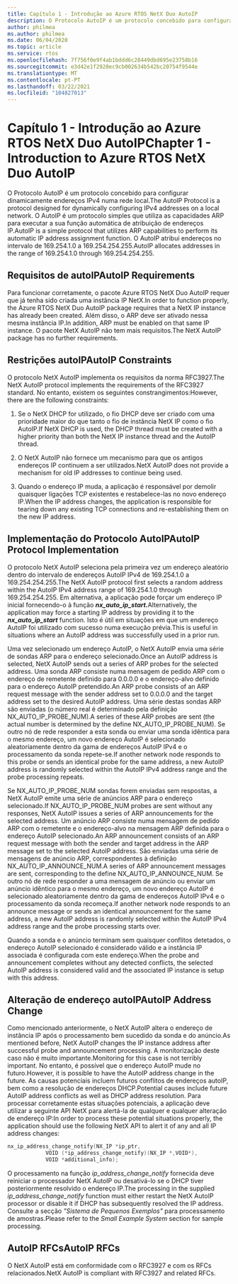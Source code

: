 ```yaml
---
title: Capítulo 1 - Introdução ao Azure RTOS NetX Duo AutoIP
description: O Protocolo AutoIP é um protocolo concebido para configurar dinamicamente endereços IPv4 numa rede local. Para funcionar corretamente, o pacote Azure RTOS NetX Duo AutoIP requer que já tenha sido criada uma instância IP NetX.
author: philmea
ms.author: philmea
ms.date: 06/04/2020
ms.topic: article
ms.service: rtos
ms.openlocfilehash: 7f756f0e9f4ab1bddd6c28449dbd695e23758b16
ms.sourcegitcommit: e3d42e1f2920ec9cb002634b542bc20754f9544e
ms.translationtype: MT
ms.contentlocale: pt-PT
ms.lasthandoff: 03/22/2021
ms.locfileid: "104827013"
---
```

# <a name="chapter-1---introduction-to-azure-rtos-netx-duo-autoip"></a><span data-ttu-id="a8ecb-104">Capítulo 1 - Introdução ao Azure RTOS NetX Duo AutoIP</span><span class="sxs-lookup"><span data-stu-id="a8ecb-104">Chapter 1 - Introduction to Azure RTOS NetX Duo AutoIP</span></span>

<span data-ttu-id="a8ecb-105">O Protocolo AutoIP é um protocolo concebido para configurar dinamicamente endereços IPv4 numa rede local.</span><span class="sxs-lookup"><span data-stu-id="a8ecb-105">The AutoIP Protocol is a protocol designed for dynamically configuring IPv4 addresses on a local network.</span></span> <span data-ttu-id="a8ecb-106">O AutoIP é um protocolo simples que utiliza as capacidades ARP para executar a sua função automática de atribuição de endereços IP.</span><span class="sxs-lookup"><span data-stu-id="a8ecb-106">AutoIP is a simple protocol that utilizes ARP capabilities to perform its automatic IP address assignment function.</span></span> <span data-ttu-id="a8ecb-107">O AutoIP atribui endereços no intervalo de 169.254.1.0 a 169.254.254.255.</span><span class="sxs-lookup"><span data-stu-id="a8ecb-107">AutoIP allocates addresses in the range of 169.254.1.0 through 169.254.254.255.</span></span>

## <a name="autoip-requirements"></a><span data-ttu-id="a8ecb-108">Requisitos de autoIP</span><span class="sxs-lookup"><span data-stu-id="a8ecb-108">AutoIP Requirements</span></span>

<span data-ttu-id="a8ecb-109">Para funcionar corretamente, o pacote Azure RTOS NetX Duo AutoIP requer que já tenha sido criada uma instância IP NetX.</span><span class="sxs-lookup"><span data-stu-id="a8ecb-109">In order to function properly, the Azure RTOS NetX Duo AutoIP package requires that a NetX IP instance has already been created.</span></span> <span data-ttu-id="a8ecb-110">Além disso, o ARP deve ser ativado nessa mesma instância IP.</span><span class="sxs-lookup"><span data-stu-id="a8ecb-110">In addition, ARP must be enabled on that same IP instance.</span></span> <span data-ttu-id="a8ecb-111">O pacote NetX AutoIP não tem mais requisitos.</span><span class="sxs-lookup"><span data-stu-id="a8ecb-111">The NetX AutoIP package has no further requirements.</span></span>

## <a name="autoip-constraints"></a><span data-ttu-id="a8ecb-112">Restrições autoIP</span><span class="sxs-lookup"><span data-stu-id="a8ecb-112">AutoIP Constraints</span></span>

<span data-ttu-id="a8ecb-113">O protocolo NetX AutoIP implementa os requisitos da norma RFC3927.</span><span class="sxs-lookup"><span data-stu-id="a8ecb-113">The NetX AutoIP protocol implements the requirements of the RFC3927 standard.</span></span> <span data-ttu-id="a8ecb-114">No entanto, existem os seguintes constrangimentos:</span><span class="sxs-lookup"><span data-stu-id="a8ecb-114">However, there are the following constraints:</span></span>

1. <span data-ttu-id="a8ecb-115">Se o NetX DHCP for utilizado, o fio DHCP deve ser criado com uma prioridade maior do que tanto o fio de instância NetX IP como o fio AutoIP.</span><span class="sxs-lookup"><span data-stu-id="a8ecb-115">If NetX DHCP is used, the DHCP thread must be created with a higher priority than both the NetX IP instance thread and the AutoIP thread.</span></span>

1. <span data-ttu-id="a8ecb-116">O NetX AutoIP não fornece um mecanismo para que os antigos endereços IP continuem a ser utilizados.</span><span class="sxs-lookup"><span data-stu-id="a8ecb-116">NetX AutoIP does not provide a mechanism for old IP addresses to continue being used.</span></span>

1. <span data-ttu-id="a8ecb-117">Quando o endereço IP muda, a aplicação é responsável por demolir quaisquer ligações TCP existentes e restabelece-las no novo endereço IP.</span><span class="sxs-lookup"><span data-stu-id="a8ecb-117">When the IP address changes, the application is responsible for tearing down any existing TCP connections and re-establishing them on the new IP address.</span></span>

## <a name="autoip-protocol-implementation"></a><span data-ttu-id="a8ecb-118">Implementação do Protocolo AutoIP</span><span class="sxs-lookup"><span data-stu-id="a8ecb-118">AutoIP Protocol Implementation</span></span>

<span data-ttu-id="a8ecb-119">O protocolo NetX AutoIP seleciona pela primeira vez um endereço aleatório dentro do intervalo de endereços AutoIP IPv4 de 169.254.1.0 a 169.254.254.255.</span><span class="sxs-lookup"><span data-stu-id="a8ecb-119">The NetX AutoIP protocol first selects a random address within the AutoIP IPv4 address range of 169.254.1.0 through 169.254.254.255.</span></span> <span data-ttu-id="a8ecb-120">Em alternativa, a aplicação pode forçar um endereço IP inicial fornecendo-o à função ***nx_auto_ip_start.***</span><span class="sxs-lookup"><span data-stu-id="a8ecb-120">Alternatively, the application may force a starting IP address by providing it to the ***nx_auto_ip_start*** function.</span></span> <span data-ttu-id="a8ecb-121">Isto é útil em situações em que um endereço AutoIP foi utilizado com sucesso numa execução prévia.</span><span class="sxs-lookup"><span data-stu-id="a8ecb-121">This is useful in situations where an AutoIP address was successfully used in a prior run.</span></span>

<span data-ttu-id="a8ecb-122">Uma vez selecionado um endereço AutoIP, o NetX AutoIP envia uma série de sondas ARP para o endereço selecionado.</span><span class="sxs-lookup"><span data-stu-id="a8ecb-122">Once an AutoIP address is selected, NetX AutoIP sends out a series of ARP probes for the selected address.</span></span> <span data-ttu-id="a8ecb-123">Uma sonda ARP consiste numa mensagem de pedido ARP com o endereço de remetente definido para 0.0.0.0 e o endereço-alvo definido para o endereço AutoIP pretendido.</span><span class="sxs-lookup"><span data-stu-id="a8ecb-123">An ARP probe consists of an ARP request message with the sender address set to 0.0.0.0 and the target address set to the desired AutoIP address.</span></span> <span data-ttu-id="a8ecb-124">Uma série destas sondas ARP são enviadas (o número real é determinado pela definição NX_AUTO_IP_PROBE_NUM).</span><span class="sxs-lookup"><span data-stu-id="a8ecb-124">A series of these ARP probes are sent (the actual number is determined by the define NX_AUTO_IP_PROBE_NUM).</span></span> <span data-ttu-id="a8ecb-125">Se outro nó de rede responder a esta sonda ou enviar uma sonda idêntica para o mesmo endereço, um novo endereço AutoIP é selecionado aleatoriamente dentro da gama de endereços AutoIP IPv4 e o processamento da sonda repete-se.</span><span class="sxs-lookup"><span data-stu-id="a8ecb-125">If another network node responds to this probe or sends an identical probe for the same address, a new AutoIP address is randomly selected within the AutoIP IPv4 address range and the probe processing repeats.</span></span>

<span data-ttu-id="a8ecb-126">Se NX_AUTO_IP_PROBE_NUM sondas forem enviadas sem respostas, a NetX AutoIP emite uma série de anúncios ARP para o endereço selecionado.</span><span class="sxs-lookup"><span data-stu-id="a8ecb-126">If NX_AUTO_IP_PROBE_NUM probes are sent without any responses, NetX AutoIP issues a series of ARP announcements for the selected address.</span></span> <span data-ttu-id="a8ecb-127">Um anúncio ARP consiste numa mensagem de pedido ARP com o remetente e o endereço-alvo na mensagem ARP definida para o endereço AutoIP selecionado.</span><span class="sxs-lookup"><span data-stu-id="a8ecb-127">An ARP announcement consists of an ARP request message with both the sender and target address in the ARP message set to the selected AutoIP address.</span></span> <span data-ttu-id="a8ecb-128">São enviadas uma série de mensagens de anúncio ARP, correspondentes à definição NX_AUTO_IP_ANNOUNCE_NUM.</span><span class="sxs-lookup"><span data-stu-id="a8ecb-128">A series of ARP announcement messages are sent, corresponding to the define NX_AUTO_IP_ANNOUNCE_NUM.</span></span> <span data-ttu-id="a8ecb-129">Se outro nó de rede responder a uma mensagem de anúncio ou enviar um anúncio idêntico para o mesmo endereço, um novo endereço AutoIP é selecionado aleatoriamente dentro da gama de endereços AutoIP IPv4 e o processamento da sonda recomeça.</span><span class="sxs-lookup"><span data-stu-id="a8ecb-129">If another network node responds to an announce message or sends an identical announcement for the same address, a new AutoIP address is randomly selected within the AutoIP IPv4 address range and the probe processing starts over.</span></span>

<span data-ttu-id="a8ecb-130">Quando a sonda e o anúncio terminam sem quaisquer conflitos detetados, o endereço AutoIP selecionado é considerado válido e a instância IP associada é configurada com este endereço.</span><span class="sxs-lookup"><span data-stu-id="a8ecb-130">When the probe and announcement completes without any detected conflicts, the selected AutoIP address is considered valid and the associated IP instance is setup with this address.</span></span>

## <a name="autoip-address-change"></a><span data-ttu-id="a8ecb-131">Alteração de endereço autoIP</span><span class="sxs-lookup"><span data-stu-id="a8ecb-131">AutoIP Address Change</span></span>

<span data-ttu-id="a8ecb-132">Como mencionado anteriormente, o NetX AutoIP altera o endereço de instância IP após o processamento bem sucedido da sonda e do anúncio.</span><span class="sxs-lookup"><span data-stu-id="a8ecb-132">As mentioned before, NetX AutoIP changes the IP instance address after successful probe and announcement processing.</span></span> <span data-ttu-id="a8ecb-133">A monitorização deste caso não é muito importante.</span><span class="sxs-lookup"><span data-stu-id="a8ecb-133">Monitoring for this case is not terribly important.</span></span> <span data-ttu-id="a8ecb-134">No entanto, é possível que o endereço AutoIP mude no futuro.</span><span class="sxs-lookup"><span data-stu-id="a8ecb-134">However, it is possible to have the AutoIP address change in the future.</span></span> <span data-ttu-id="a8ecb-135">As causas potenciais incluem futuros conflitos de endereços autoIP, bem como a resolução de endereços DHCP.</span><span class="sxs-lookup"><span data-stu-id="a8ecb-135">Potential causes include future AutoIP address conflicts as well as DHCP address resolution.</span></span> <span data-ttu-id="a8ecb-136">Para processar corretamente estas situações potenciais, a aplicação deve utilizar a seguinte API NetX para alertá-la de qualquer e qualquer alteração de endereço IP:</span><span class="sxs-lookup"><span data-stu-id="a8ecb-136">In order to process these potential situations properly, the application should use the following NetX API to alert it of any and all IP address changes:</span></span>

```c
nx_ip_address_change_notify(NX_IP *ip_ptr,
            VOID (*ip_address_change_notify)(NX_IP *,VOID*),
            VOID *additional_info);
```

<span data-ttu-id="a8ecb-137">O processamento na função *ip_address_change_notify* fornecida deve reiniciar o processador NetX AutoIP ou desativá-lo se o DHCP tiver posteriormente resolvido o endereço IP.</span><span class="sxs-lookup"><span data-stu-id="a8ecb-137">The processing in the supplied *ip_address_change_notify* function must either restart the NetX AutoIP processor or disable it if DHCP has subsequently resolved the IP address.</span></span> <span data-ttu-id="a8ecb-138">Consulte a secção *"Sistema de Pequenos Exemplos"* para processamento de amostras.</span><span class="sxs-lookup"><span data-stu-id="a8ecb-138">Please refer to the *Small Example System* section for sample processing.</span></span>

## <a name="autoip-rfcs"></a><span data-ttu-id="a8ecb-139">AutoIP RFCs</span><span class="sxs-lookup"><span data-stu-id="a8ecb-139">AutoIP RFCs</span></span>

<span data-ttu-id="a8ecb-140">O NetX AutoIP está em conformidade com o RFC3927 e com os RFCs relacionados.</span><span class="sxs-lookup"><span data-stu-id="a8ecb-140">NetX AutoIP is compliant with RFC3927 and related RFCs.</span></span>